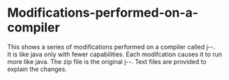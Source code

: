 # Modifications-performed-on-a-compiler
This shows a series of modifications performed on a compiler called j--.  
It is like java only with fewer capabilities.  Each modifcation causes it to run more like java.
The zip file is the original j--.  Text files are provided to explain the changes.
